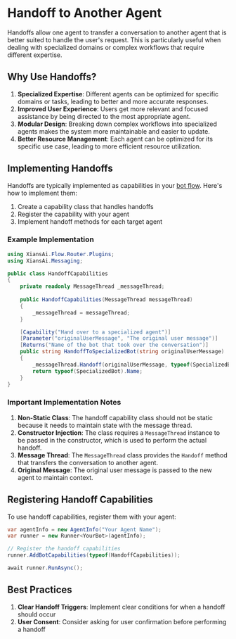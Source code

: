 # Handoff to Another Agent

Handoffs allow one agent to transfer a conversation to another agent that is better suited to handle the user's request. This is particularly useful when dealing with specialized domains or complex workflows that require different expertise.

## Why Use Handoffs?

1. **Specialized Expertise**: Different agents can be optimized for specific domains or tasks, leading to better and more accurate responses.
2. **Improved User Experience**: Users get more relevant and focused assistance by being directed to the most appropriate agent.
3. **Modular Design**: Breaking down complex workflows into specialized agents makes the system more maintainable and easier to update.
4. **Better Resource Management**: Each agent can be optimized for its specific use case, leading to more efficient resource utilization.

## Implementing Handoffs

Handoffs are typically implemented as capabilities in your [bot flow](../1-getting-started/2-first-agent.md). Here's how to implement them:

1. Create a capability class that handles handoffs
2. Register the capability with your agent
3. Implement handoff methods for each target agent

### Example Implementation

```csharp
using XiansAi.Flow.Router.Plugins;
using XiansAi.Messaging;

public class HandoffCapabilities
{
    private readonly MessageThread _messageThread;
    
    public HandoffCapabilities(MessageThread messageThread)
    {
        _messageThread = messageThread;
    }

    [Capability("Hand over to a specialized agent")]
    [Parameter("originalUserMessage", "The original user message")]
    [Returns("Name of the bot that took over the conversation")]
    public string HandoffToSpecializedBot(string originalUserMessage)
    {
        _messageThread.Handoff(originalUserMessage, typeof(SpecializedBot));
        return typeof(SpecializedBot).Name;
    }
}
```

### Important Implementation Notes

1. **Non-Static Class**: The handoff capability class should not be static because it needs to maintain state with the message thread.
2. **Constructor Injection**: The class requires a `MessageThread` instance to be passed in the constructor, which is used to perform the actual handoff.
3. **Message Thread**: The `MessageThread` class provides the `Handoff` method that transfers the conversation to another agent.
4. **Original Message**: The original user message is passed to the new agent to maintain context.

## Registering Handoff Capabilities

To use handoff capabilities, register them with your agent:

```csharp
var agentInfo = new AgentInfo("Your Agent Name");
var runner = new Runner<YourBot>(agentInfo);

// Register the handoff capabilities
runner.AddBotCapabilities(typeof(HandoffCapabilities));

await runner.RunAsync();
```

## Best Practices

1. **Clear Handoff Triggers**: Implement clear conditions for when a handoff should occur
2. **User Consent**: Consider asking for user confirmation before performing a handoff
